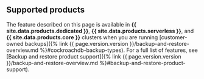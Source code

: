 ## Supported products

The feature described on this page is available in **{{ site.data.products.dedicated }}**, **{{ site.data.products.serverless }}**, and **{{ site.data.products.core }}** clusters when you are running [customer-owned backups]({% link {{ page.version.version }}/backup-and-restore-overview.md %}#cockroachdb-backup-types). For a full list of features, see [Backup and restore product support]({% link {{ page.version.version }}/backup-and-restore-overview.md %}#backup-and-restore-product-support).